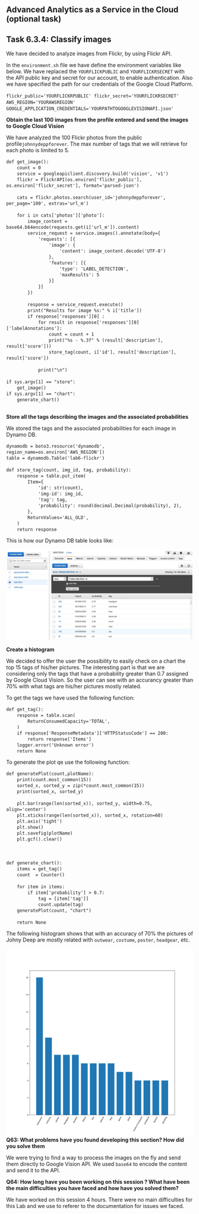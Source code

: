 ## Advanced Analytics as a Service in the Cloud (optional task) ##

## Task 6.3.4: Classify images ##

We have decided to analyze images from Flickr, by using Flickr API.

In the `environment.sh` file we have define the environment variables like below.
We have replaced the `YOURFLICKPUBLIC` and `YOURFLICKRSECRET` with the API public key and secret for our account, to enable authentication.
Also we have specified the path for our credentials of the Google Cloud Platform.

``flickr_public='YOURFLICKRPUBLIC'
flickr_secret='YOURFLICKRSECRET'
AWS_REGION='YOURAWSREGION'
GOOGLE_APPLICATION_CREDENTIALS='YOURPATHTOGOOGLEVISIONAPI.json'``


**Obtain the last 100 images from the profile entered and send the images to Google Cloud Vision**

We have analyzed the 100 Flickr photos from the public profile`johnnydeppforever`. The max number of tags that we will retrieve for each
photo is limited to 5.

```
def get_image():
    count = 0
    service = googleapiclient.discovery.build('vision', 'v1')
    flickr = FlickrAPI(os.environ['flickr_public'], os.environ['flickr_secret'], format='parsed-json')

    cats = flickr.photos.search(user_id='johnnydeppforever', per_page='100', extras='url_m')

    for i in cats['photos']['photo']:
        image_content = base64.b64encode(requests.get(i['url_m']).content)
        service_request = service.images().annotate(body={
            'requests': [{
                'image': {
                    'content': image_content.decode('UTF-8')
                },
                'features': [{
                    'type': 'LABEL_DETECTION',
                    'maxResults': 5
                }]
            }]
        })

        response = service_request.execute()
        print("Results for image %s:" % i['title'])
        if response['responses'][0] :
            for result in response['responses'][0]['labelAnnotations']:
                count = count + 1
                print("%s - %.3f" % (result['description'], result['score']))
                store_tag(count, i['id'], result['description'], result['score'])

            print("\n")

if sys.argv[1] == "store":
    get_image()
if sys.argv[1] == "chart":
    generate_chart()
            
```
            

**Store all the tags describing the images and the associated probabilities**

We stored the tags and the associated probabilities for each image in Dynamo DB.

```
dynamodb = boto3.resource('dynamodb', region_name=os.environ['AWS_REGION'])
table = dynamodb.Table('lab6-flickr')

def store_tag(count, img_id, tag, probability):
    response = table.put_item(
        Item={
            'id': str(count),
            'img-id': img_id,
            'tag': tag,
            'probability': round(decimal.Decimal(probability), 2),
        },
        ReturnValues='ALL_OLD',
    )
    return response
```
This is how our Dynamo DB table looks like:

![alt text](https://github.com/ferdidolot/CLOUD-COMPUTING-CLASS-2018/blob/master/Lab6_Optional/Lab6_Task6.3_1.png)

**Create a histogram**

We decided to offer the user the possibility to easily check on a chart the top 15 tags of his/her pictures.
The interesting part is that we are considering only the tags that have a probability greater than 0.7 assigned by Google Cloud Vision.
So the user can see with an accurancy greater than 70% with what tags are his/her pictures mostly related.


To get the tags we have used the following function:
```
def get_tag():
    response = table.scan(
        ReturnConsumedCapacity='TOTAL',
    )
    if response['ResponseMetadata']['HTTPStatusCode'] == 200:
        return response['Items']
    logger.error('Unknown error')
    return None
```

To generate the plot qe use the following function:
```
def generatePlot(count,plotName):
    print(count.most_common(15))
    sorted_x, sorted_y = zip(*count.most_common(15))
    print(sorted_x, sorted_y)

    plt.bar(range(len(sorted_x)), sorted_y, width=0.75, align='center')
    plt.xticks(range(len(sorted_x)), sorted_x, rotation=60)
    plt.axis('tight')
    plt.show()
    plt.savefig(plotName)
    plt.gcf().clear()



def generate_chart():
    items = get_tag()
    count  = Counter()

    for item in items:
        if item['probability'] > 0.7:
            tag = [item['tag']]
            count.update(tag)
    generatePlot(count, "chart")

    return None
```

The following histogram shows that with an accuracy of 70% the pictures of Johny Deep are mostly related with `outwear`,
`costume`, `poster`, `headgear`, etc.

![alt text](https://github.com/ferdidolot/CLOUD-COMPUTING-CLASS-2018/blob/master/Lab6_Optional/Lab6_Task6.3_2.png)
**Q63: What problems have you found developing this section? How did you solve them**

We were trying to find a way to process the images on the fly and send them directly to Google Vision API. We used `base64` to encode the content and send it to the API. 

**Q64: How long have you been working on this session ? What have been the main difficulties you have faced and how have you solved them?**

We have worked on this session 4 hours. There were no main difficulties for this Lab and we use to referer to the documentation for issues we faced. 
